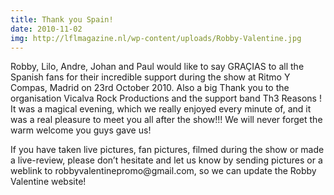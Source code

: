 ```yaml
---
title: Thank you Spain!
date: 2010-11-02
img: http://lflmagazine.nl/wp-content/uploads/Robby-Valentine.jpg
---
```


<p>Robby, Lilo, Andre, Johan and Paul would like to say GRAÇIAS to all the Spanish fans for their incredible support during the show at Ritmo Y Compas, Madrid on 23rd October 2010. Also a big Thank you to the organisation Vicalva Rock Productions and the support band Th3 Reasons ! It was a magical evening, which we really enjoyed every minute of, and it was a real pleasure to meet you all after the show!!!  We will never forget the warm welcome you guys gave us!</p>

<p>If you have taken live pictures, fan pictures, filmed during the show or made a live-review, please don’t hesitate and let us know by sending pictures or a weblink to robbyvalentinepromo@gmail.com, so we can update the Robby Valentine website!</p>